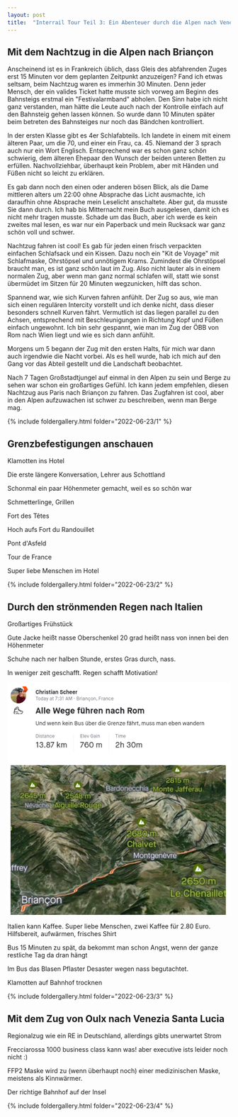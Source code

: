 ```yaml
---
layout: post
title:  "Interrail Tour Teil 3: Ein Abenteuer durch die Alpen nach Venedig"
---
```


## Mit dem Nachtzug in die Alpen nach Briançon
Anscheinend ist es in Frankreich üblich, dass Gleis des abfahrenden Zuges erst 15 Minuten vor dem geplanten Zeitpunkt anzuzeigen?
Fand ich etwas seltsam, beim Nachtzug waren es immerhin 30 Minuten.
Denn jeder Mensch, der ein valides Ticket hatte musste sich vorweg am Beginn des Bahnsteigs erstmal ein "Festivalarmband" abholen.
Den Sinn habe ich nicht ganz verstanden, man hätte die Leute auch nach der Kontrolle einfach auf den Bahnsteig gehen lassen können.
So wurde dann 10 Minuten später beim betreten des Bahnsteiges nur noch das Bändchen kontrolliert.

In der ersten Klasse gibt es 4er Schlafabteils. Ich landete in einem mit einem älteren Paar, um die 70, und einer ein Frau, ca. 45.
Niemand der 3 sprach auch nur ein Wort Englisch. Entsprechend war es schon ganz schön schwierig, dem älteren Ehepaar den Wunsch der beiden unteren Betten zu erfüllen.
Nachvollziehbar, überhaupt kein Problem, aber mit Händen und Füßen nicht so leicht zu erklären. 

Es gab dann noch den einen oder anderen bösen Blick, als die Dame mittleren alters um 22:00 ohne Absprache das Licht ausmachte, ich daraufhin ohne Absprache mein Leselicht anschaltete.
Aber gut, da musste Sie dann durch. Ich hab bis Mitternacht mein Buch ausgelesen, damit ich es nicht mehr tragen musste.
Schade um das Buch, aber ich werde es kein zweites mal lesen, es war nur ein Paperback und mein Rucksack war ganz schön voll und schwer.  

Nachtzug fahren ist cool!
Es gab für jeden einen frisch verpackten einfachen Schlafsack und ein Kissen.
Dazu noch ein "Kit de Voyage" mit Schlafmaske, Ohrstöpsel und unnötigem Krams.
Zumindest die Ohrstöpsel braucht man, es ist ganz schön laut im Zug.
Also nicht lauter als in einem normalen Zug, aber wenn man ganz normal schlafen will, statt wie sonst übermüdet im Sitzen für 20 Minuten wegzunicken, hilft das schon.

Spannend war, wie sich Kurven fahren anfühlt. 
Der Zug so aus, wie man sich einen regulären Intercity vorstellt und ich denke nicht, dass dieser besonders schnell Kurven fährt.
Vermutlich ist das liegen parallel zu den Achsen, entsprechend mit Beschleunigungen in Richtung Kopf und Füßen einfach ungewohnt.
Ich bin sehr gespannt, wie man im Zug der ÖBB von Rom nach Wien liegt und wie es sich dann anfühlt. 

Morgens um 5 begann der Zug mit den ersten Halts, für mich war dann auch irgendwie die Nacht vorbei.
Als es hell wurde, hab ich mich auf den Gang vor das Abteil gestellt und die Landschaft beobachtet.

Nach 7 Tagen Großstadtjungel auf einmal in den Alpen zu sein und Berge zu sehen war schon ein großartiges Gefühl.
Ich kann jedem empfehlen, diesen Nachtzug aus Paris nach Briançon zu fahren.
Das Zugfahren ist cool, aber in den Alpen aufzuwachen ist schwer zu beschreiben, wenn man Berge mag.

{% include foldergallery.html folder="2022-06-23/1" %}

## Grenzbefestigungen anschauen
Klamotten ins Hotel

Die erste längere Konversation, Lehrer aus Schottland

Schonmal ein paar Höhenmeter gemacht, weil es so schön war 

Schmetterlinge, Grillen 

Fort des Têtes

Hoch aufs Fort du Randouillet

Pont d'Asfeld


Tour de France

Super liebe Menschen im Hotel

{% include foldergallery.html folder="2022-06-23/2" %}

## Durch den strönmenden Regen nach Italien
Großartiges Frühstück


Gute Jacke heißt nasse Oberschenkel
20 grad heißt nass von innen bei den Höhenmeter

Schuhe nach ner halben Stunde, erstes Gras durch, nass. 

In weniger zeit geschafft. Regen schafft Motivation!

[![Wanderung](/assets/wanderung_fr_it.png)](https://www.strava.com/activities/7349119635)


Italien kann Kaffee. Super liebe Menschen, zwei Kaffee für 2.80 Euro. Hilfsbereit, aufwärmen, frisches Shirt

Bus 15 Minuten zu spät, da bekommt man schon Angst, wenn der ganze restliche Tag da dran hängt 

Im Bus das Blasen Pflaster Desaster wegen nass begutachtet. 

Klamotten auf Bahnhof trocknen

{% include foldergallery.html folder="2022-06-23/3" %}

## Mit dem Zug von Oulx nach Venezia Santa Lucia
Regionalzug wie ein RE in Deutschland, allerdings gibts unerwartet Strom

Frecciarossa 1000 business class kann was! aber executive ists leider noch nicht :)

FFP2 Maske wird zu (wenn überhaupt noch) einer medizinischen Maske, meistens als Kinnwärmer.


Der richtige Bahnhof auf der Insel

{% include foldergallery.html folder="2022-06-23/4" %}
